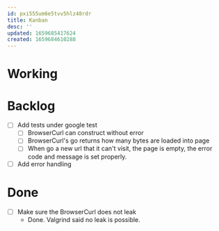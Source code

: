 ```yaml
---
id: pxi555um6e5tvv5hlz48rdr
title: Kanban
desc: ''
updated: 1659685417624
created: 1659684610288
---
```


# Working


# Backlog
- [ ] Add tests under google test
    - [ ] BrowserCurl can construct without error
    - [ ] BrowserCurl's go returns how many bytes are loaded into page
    - [ ] When go a new url that it can't visit, the page is empty, the error code and message is set properly.

- [ ] Add error handling

# Done
- [ ] Make sure the BrowserCurl does not leak
    - Done. Valgrind said no leak is possible.